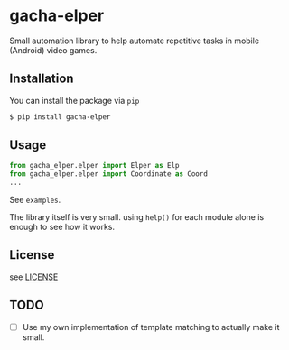 # gacha-elper

Small automation library to help automate repetitive tasks in mobile (Android) video games.

## Installation

You can install the package via `pip`

```bash
$ pip install gacha-elper
```

## Usage

```python
from gacha_elper.elper import Elper as Elp
from gacha_elper.elper import Coordinate as Coord
...
```
See `examples`.

The library itself is very small. using `help()` for each module alone is enough to see how it works.

## License

see [LICENSE](https://github.com/cytopz/gacha-elper/blob/master/LICENSE)

## TODO

- [ ] Use my own implementation of template matching to actually make it small.
